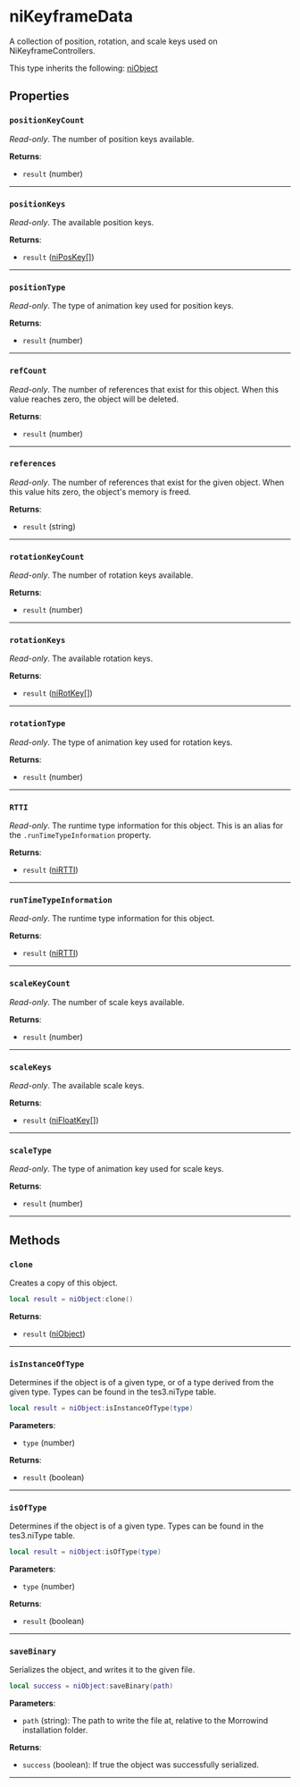 # niKeyframeData

A collection of position, rotation, and scale keys used on NiKeyframeControllers.

This type inherits the following: [niObject](../../types/niObject)
## Properties

### `positionKeyCount`

*Read-only*. The number of position keys available.

**Returns**:

* `result` (number)

***

### `positionKeys`

*Read-only*. The available position keys.

**Returns**:

* `result` ([niPosKey](../../types/niPosKey)[])

***

### `positionType`

*Read-only*. The type of animation key used for position keys.

**Returns**:

* `result` (number)

***

### `refCount`

*Read-only*. The number of references that exist for this object. When this value reaches zero, the object will be deleted.

**Returns**:

* `result` (number)

***

### `references`

*Read-only*. The number of references that exist for the given object. When this value hits zero, the object's memory is freed.

**Returns**:

* `result` (string)

***

### `rotationKeyCount`

*Read-only*. The number of rotation keys available.

**Returns**:

* `result` (number)

***

### `rotationKeys`

*Read-only*. The available rotation keys.

**Returns**:

* `result` ([niRotKey](../../types/niRotKey)[])

***

### `rotationType`

*Read-only*. The type of animation key used for rotation keys.

**Returns**:

* `result` (number)

***

### `RTTI`

*Read-only*. The runtime type information for this object. This is an alias for the `.runTimeTypeInformation` property.

**Returns**:

* `result` ([niRTTI](../../types/niRTTI))

***

### `runTimeTypeInformation`

*Read-only*. The runtime type information for this object.

**Returns**:

* `result` ([niRTTI](../../types/niRTTI))

***

### `scaleKeyCount`

*Read-only*. The number of scale keys available.

**Returns**:

* `result` (number)

***

### `scaleKeys`

*Read-only*. The available scale keys.

**Returns**:

* `result` ([niFloatKey](../../types/niFloatKey)[])

***

### `scaleType`

*Read-only*. The type of animation key used for scale keys.

**Returns**:

* `result` (number)

***

## Methods

### `clone`

Creates a copy of this object.

```lua
local result = niObject:clone()
```

**Returns**:

* `result` ([niObject](../../types/niObject))

***

### `isInstanceOfType`

Determines if the object is of a given type, or of a type derived from the given type. Types can be found in the tes3.niType table.

```lua
local result = niObject:isInstanceOfType(type)
```

**Parameters**:

* `type` (number)

**Returns**:

* `result` (boolean)

***

### `isOfType`

Determines if the object is of a given type. Types can be found in the tes3.niType table.

```lua
local result = niObject:isOfType(type)
```

**Parameters**:

* `type` (number)

**Returns**:

* `result` (boolean)

***

### `saveBinary`

Serializes the object, and writes it to the given file.

```lua
local success = niObject:saveBinary(path)
```

**Parameters**:

* `path` (string): The path to write the file at, relative to the Morrowind installation folder.

**Returns**:

* `success` (boolean): If true the object was successfully serialized.

***

